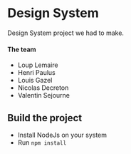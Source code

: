 # Design System

Design System project we had to make.

#### The team

- Loup Lemaire
- Henri Paulus
- Louis Gazel
- Nicolas Decreton
- Valentin Sejourne

## Build the project

- Install NodeJs on your system
- Run `npm install`
